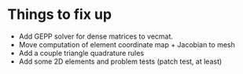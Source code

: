 # Things to fix up

- Add GEPP solver for dense matrices to vecmat.
- Move computation of element coordinate map + Jacobian to mesh
- Add a couple triangle quadrature rules
- Add some 2D elements and problem tests (patch test, at least)
